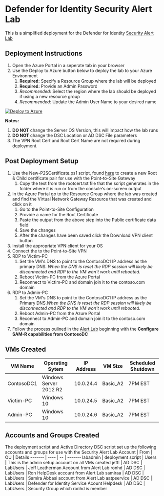# Defender for Identity Security Alert Lab
This is a simplified deployment for the Defender for Identity [Security Alert Lab](https://docs.microsoft.com/en-us/defender-for-identity/playbook-lab-overview)

## Deployment Instructions
1. Open the Azure Portal in a seperate tab in your browser
1. Use the Deploy to Azure button below to deploy the lab to your Azure Environment
    1. **Required:** Specify a Resource Group where the lab will be deployed
    1. **Required:** Provide an Admin Password
    1. *Recommended:* Select the region where the lab should be deployed if using a new resource group
    1. *Recommended:* Update the Admin User Name to your desired name

[![Deploy to Azure](https://aka.ms/deploytoazurebutton)](https://portal.azure.com/#create/Microsoft.Template/uri/https%3A%2F%2Fraw.githubusercontent.com%2Fdmcwee%2Fidamlab%2Fmaster%2FAzATP_Lab%2Fazuredeploy.json)

**Notes:** 
1. **DO NOT** change the Server OS Version, this will impact how the lab runs
1. **DO NOT** change the DSC Location or AD DSC File parameters
1. The VPN Root Cert and Root Cert Name are not required during deployment.

## Post Deployment Setup
1. Use the New-P2SCertificate.ps1 script, found [here](../Common/New-P2SCertificate.ps1) to create a new Root & Child certificate pair for use with the Point-to-Site Gateway
    1. Copy the text from the rootcert.txt file that the script generates in the folder where it is run or from the console's on-screen output
1. In the Azure Portal go to the Resource Group where the lab was created and find the Virtual Network Gateway Resource that was created and click on it
    1. Go to the Point-to-Site Configuration
    1. Provide a name for the Root Certificate
    1. Paste the output from the above step into the Public certificate data field
    1. Save the changes
    1. After the changes have been saved click the Download VPN client button
1. Install the appropriate VPN client for your OS
1. Connect the to the Point-to-Site VPN
1. RDP to Victim-PC 
    1. Set the VM's DNS to point to the ContosoDC1 IP address as the primary DNS. *When the DNS is reset the RDP session will likely be disconnected and RDP to the VM won't work until rebooted.*
    1. Reboot Victim-PC from the Azure Portal
    1. Reconnect to Victim-PC and domain join it to the contoso.com domain
1. RDP to Admin-PC
    1. Set the VM's DNS to point to the ContosoDC1 IP address as the Primary DNS.*When the DNS is reset the RDP session will likely be disconnected and RDP to the VM won't work until rebooted.*
    1. Reboot Admin-PC from the Azure Portal
    1. Reconnect to Admin-PC and domain join it to the contoso.com domain
1. Follow the process oulined in the [Alert Lab](https://docs.microsoft.com/en-us/defender-for-identity/playbook-setup-lab#-base-lab-environment) beginning with the **Configure SAM-R capabilities from ContosoDC**

## VMs Created
VM Name | Operating Sytem | IP Address | VM Size | Scheduled Shutdown
------- | --------------- | ---------- | ------- | ------------------
ContosoDC1 | Windows Server 2012 R2 | 10.0.24.4 | Basic_A2 | 7PM EST
Victim-PC | Windows 10 | 10.0.24.5 | Basic_A2 | 7PM EST
Admin-PC | Windows 10 | 10.0.24.6 | Basic_A2 | 7PM EST

## Accounts and Groups Created
The deployment script and Active Directory DSC script set up the following accounts and groups for use with the Security Alert Lab
Account | From | OU | Details
------- | ---- | -- | -------
labadmin | deployment script | Users | This is the admin setup account on all VMs created
jeffl | AD DSC | LabUsers | Jeff Leatherman Account from Alert Lab
ronhd | AD DSC | LabUsers | Ron HelpDesk account from Alert Lab
samiraa | AD DSC | LabUsers | Samira Abbasi account from Alert Lab
aatpservice | AD DSC | LabUsers | Defender for Identity Service Acount
Helpdesk | AD DSC | LabUsers | Security Group which ronhd is member